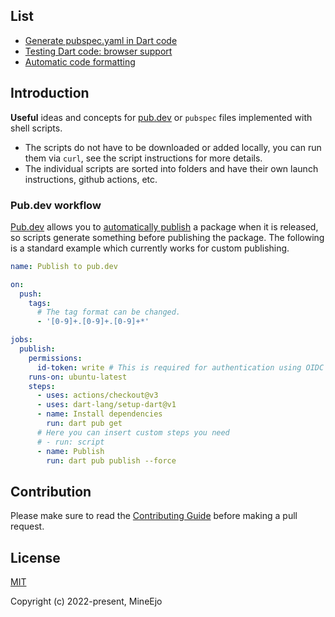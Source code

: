 ## List

* [Generate pubspec.yaml in Dart code](./gen_pubspec_dart)
* [Testing Dart code: browser support](./test_dart_code)
* [Automatic code formatting](./format_dart_code)


## Introduction

**Useful** ideas and concepts for [pub.dev](https://pub.dev/) or `pubspec` files implemented with shell scripts.

* The scripts do not have to be downloaded or added locally, you can run them via `curl`, see the script
  instructions for more details.
* The individual scripts are sorted into folders and have their own launch instructions, github actions, etc.

### Pub.dev workflow

[Pub.dev] allows you to [automatically publish] a package when it is released, so scripts generate something before publishing the package. The following is a standard example which currently works for custom publishing.

[Pub.dev]: https://pub.dev/
[automatically publish]: https://dart.dev/tools/pub/automated-publishing

```yaml
name: Publish to pub.dev

on:
  push:
    tags:
      # The tag format can be changed.
      - '[0-9]+.[0-9]+.[0-9]+*'

jobs:
  publish:
    permissions:
      id-token: write # This is required for authentication using OIDC
    runs-on: ubuntu-latest
    steps:
      - uses: actions/checkout@v3
      - uses: dart-lang/setup-dart@v1
      - name: Install dependencies
        run: dart pub get
      # Here you can insert custom steps you need
      # - run: script
      - name: Publish
        run: dart pub publish --force
```

## Contribution
Please make sure to read the [Contributing Guide](.github/CONTRIBUTING.md) before making a pull request.

## License

[MIT](https://opensource.org/licenses/MIT)

Copyright (c) 2022-present, MineEjo
